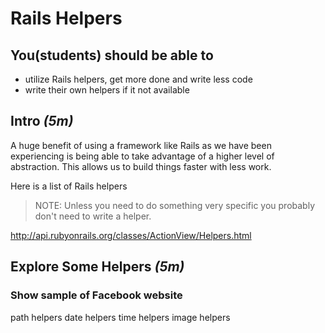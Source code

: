 # Rails Helpers

## You(students) should be able to
  * utilize Rails helpers, get more done and write less code
  * write their own helpers if it not available

## Intro _(5m)_
A huge benefit of using a framework like Rails as we have been experiencing is being able to take advantage of a higher level of abstraction. This allows us to build things faster with less work.

Here is a list of Rails helpers

> NOTE: Unless you need to do something very specific you probably don't need to write a helper.

http://api.rubyonrails.org/classes/ActionView/Helpers.html

## Explore Some Helpers _(5m)_

### Show sample of Facebook website

path helpers
date helpers
time helpers
image helpers
